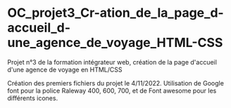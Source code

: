# OC_projet3_Cr-ation_de_la_page_d-accueil_d-une_agence_de_voyage_HTML-CSS
Projet n°3 de la formation intégrateur web, création de la page d'accueil d'une agence de voyage en HTML/CSS

Création des premiers fichiers du projet le 4/11/2022.
Utilisation de Google font pour la police Raleway 400, 600, 700, et de Font awesome pour les différents icones.


